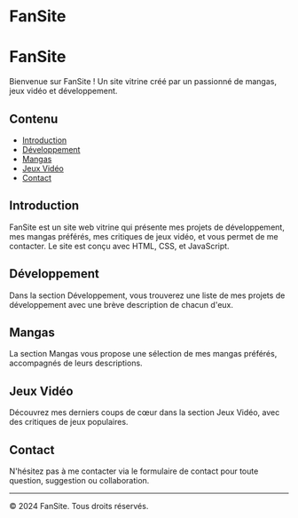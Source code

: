 # FanSite

# FanSite

Bienvenue sur FanSite ! Un site vitrine créé par un passionné de mangas, jeux vidéo et développement.

## Contenu

- [Introduction](#introduction)
- [Développement](#développement)
- [Mangas](#mangas)
- [Jeux Vidéo](#jeux-vidéo)
- [Contact](#contact)

## Introduction

FanSite est un site web vitrine qui présente mes projets de développement, mes mangas préférés, mes critiques de jeux vidéo, et vous permet de me contacter. Le site est conçu avec HTML, CSS, et JavaScript.

## Développement

Dans la section Développement, vous trouverez une liste de mes projets de développement avec une brève description de chacun d'eux.

## Mangas

La section Mangas vous propose une sélection de mes mangas préférés, accompagnés de leurs descriptions.

## Jeux Vidéo

Découvrez mes derniers coups de cœur dans la section Jeux Vidéo, avec des critiques de jeux populaires.

## Contact

N'hésitez pas à me contacter via le formulaire de contact pour toute question, suggestion ou collaboration.

---

© 2024 FanSite. Tous droits réservés.
